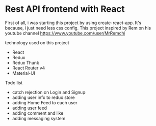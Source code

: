 # Rest API frontend with React

First of all, i was starting this project by using create-react-app. It's because, i just need less css config. This project inspired by Rem on his youtube channel https://www.youtube.com/user/MrRemchi

technology used on this project
- React
- Redux 
- Redux Thunk
- React Router v4
- Material-UI

Todo list

- catch rejection on Login and Signup
- adding user info to redux store
- adding Home Feed to each user
- adding user feed
- adding comment and like
- adding messaging system
